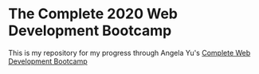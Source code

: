 # The Complete 2020 Web Development Bootcamp


This is my repository for my progress through Angela Yu's [Complete Web Development Bootcamp](https://www.udemy.com/course/the-complete-web-development-bootcamp/)
